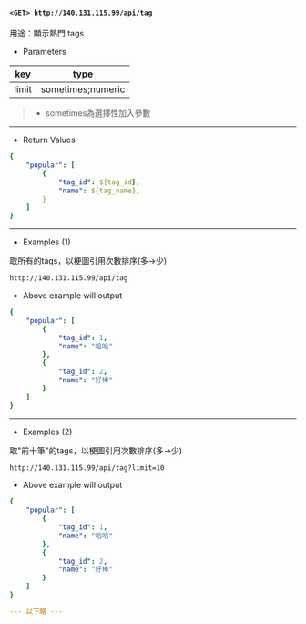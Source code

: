 #### `<GET> http://140.131.115.99/api/tag`

用途：顯示熱門 tags

* Parameters

|key  |type             |
|-----|-----------------|
|limit|sometimes;numeric|

>* sometimes為選擇性加入參數

---

* Return Values

```yaml
{
    "popular": [
        {
            "tag_id": ${tag_id},
            "name": ${tag_name},
        }
    ]
}
```

---

* Examples (1)

取所有的tags，以梗圖引用次數排序(多->少)

```html
http://140.131.115.99/api/tag
```

* Above example will output

```yaml
{
    "popular": [
        {
            "tag_id": 1,
            "name": "哈哈"
        },
        {
            "tag_id": 2,
            "name": "好棒"
        }
    ]
}
```

---

* Examples (2)

取"前十筆"的tags，以梗圖引用次數排序(多->少)

```html
http://140.131.115.99/api/tag?limit=10
```

* Above example will output

```yaml
{
    "popular": [
        {
            "tag_id": 1,
            "name": "哈哈"
        },
        {
            "tag_id": 2,
            "name": "好棒"
        }
    ]
}

--- 以下略 ---
```
